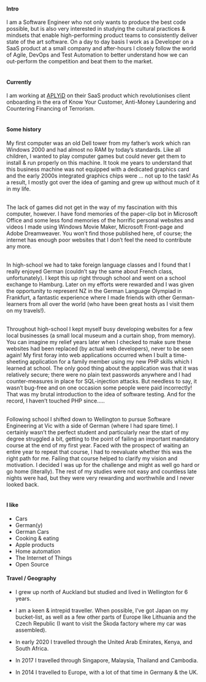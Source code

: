 
#### Intro
I am a Software Engineer who not only wants to produce the best code possible, but is also very interested in studying the cultural practices & mindsets that enable high-performing product teams to consistently deliver state of the art software. On a day to day basis I work as a Developer on a SaaS product at a small company and after-hours I closely follow the world of Agile, DevOps and Test Automation to better understand how we can out-perform the competition and beat them to the market. 
<br><br>

#### Currently
I am working at [APLYiD](https://www.aplyid.com/) on their SaaS product which revolutionises client onboarding in the era of Know Your Customer, Anti-Money Laundering and Countering Financing of Terrorism. 
<br><br>

#### Some history

My first computer was an old Dell tower from my father’s work which ran Windows 2000 and had almost no RAM by today’s standards. Like all children, I wanted to play computer games but could never get them to install & run properly on this machine. It took me years to understand that this business machine was not equipped with a dedicated graphics card and the early 2000s integrated graphics chips were 
… not up to the task! As a result, I mostly got over the idea of gaming and grew up without much of it in my life. 
<br><br>

The lack of games did not get in the way of my fascination with this computer, however. I have fond memories of the paper-clip bot in Microsoft Office and some less fond memories of the horrific personal websites and videos I made using Windows Movie Maker, Microsoft Front-page and Adobe Dreamweaver. You won’t find those published here, of course; the internet has enough poor websites that I don’t feel the need to contribute any more. 
<br><br>

In high-school we had to take foreign language classes and I found that I really enjoyed German (couldn’t say the same about French class, unfortunately). I kept this up right through school and went on a school exchange to Hamburg. Later on my efforts were rewarded and I was given the opportunity to represent NZ in the German Language Olympiad in Frankfurt, a fantastic experience where I made friends with other German-learners from all over the world (who have been great hosts as I visit them on my travels!). 
<br><br>

Throughout high-school I kept myself busy developing websites for a few local businesses (a small local museum and a curtain shop, from memory). You can imagine my relief years later when I checked to make sure these websites had been replaced (by actual web developers), never to be seen again! My first foray into web applications occurred when I built a time-sheeting application for a family member using my new PHP skills which I learned at school. The only good thing about the application was that it was relatively secure; there were no plain text passwords anywhere and I had counter-measures in place for SQL-injection attacks. But needless to say, it wasn’t bug-free and on one occasion some people were paid incorrectly! That was my brutal introduction to the idea of software testing. And for the record, I haven’t touched PHP since….. 
<br><br>

Following school I shifted down to Wellington to pursue Software Engineering at Vic with a side of German (where I had spare time). I certainly wasn’t the perfect student and particularly near the start of my degree struggled a bit, getting to the point of failing an important mandatory course at the end of my first year. Faced with the prospect of waiting an entire year to repeat that course, I had to reevaluate whether this was the right path for me. Failing that course helped to clarify my vision and motivation. I decided I was up for the challenge and might as well go hard or go home (literally). The rest of my studies were not easy and countless late nights were had, but they were very rewarding and worthwhile and I never looked back. 
<br><br>

#### I like

- Cars
- German(y)
- German Cars
- Cooking & eating
- Apple products
- Home automation
- The Internet of Things
- Open Source

#### Travel / Geography

- I grew up north of Auckland but studied and lived in Wellington for 6 years.

- I am a keen & intrepid traveller. When possible, I’ve got Japan on my bucket-list, as well as a few other parts of Europe like Lithuania and the Czech Republic (I want to visit the Škoda factory where my car was assembled).

- In early 2020 I travelled through the United Arab Emirates, Kenya, and South Africa.

- In 2017 I travelled through Singapore, Malaysia, Thailand and Cambodia. 

- In 2014 I travelled to Europe, with a lot of that time in Germany & the UK.

<!-- #### Fun facts

- I have a list of thousands of ideas, like creating matching bow ties for cats and humans.
- I almost always have a sketchbook with me.
- I can't locate every country on a map.
- I operate a [small angel fund](http://skepticalinvestments.biz/) with terrible returns.
- I break about 30 traffic laws on an [electric skateboard](https://boostedboards.com/vehicles/shortboards/boosted-mini-x), [onewheel](https://onewheel.com/products/xr), or [bicycle](https://www.citibikenyc.com/) every single day.
- I added this page because so many people complained that my site was just a resume.

#### I dream of

- always finding inspiration.
- enabling a brighter future.
- doing better.
- no one checking my commit history for early drafts of this file. -->
